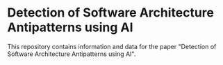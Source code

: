 # Detection of Software Architecture Antipatterns using AI
This repository contains information and data for the paper "Detection of Software Architecture Antipatterns using AI".